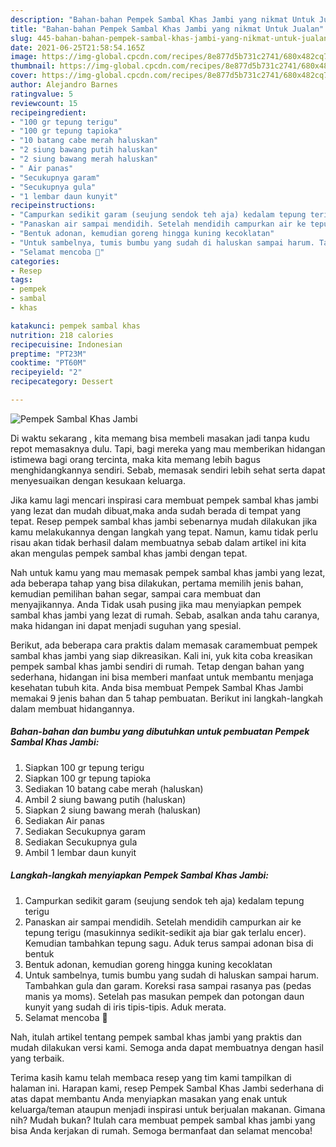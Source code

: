 ```yaml
---
description: "Bahan-bahan Pempek Sambal Khas Jambi yang nikmat Untuk Jualan"
title: "Bahan-bahan Pempek Sambal Khas Jambi yang nikmat Untuk Jualan"
slug: 445-bahan-bahan-pempek-sambal-khas-jambi-yang-nikmat-untuk-jualan
date: 2021-06-25T21:58:54.165Z
image: https://img-global.cpcdn.com/recipes/8e877d5b731c2741/680x482cq70/pempek-sambal-khas-jambi-foto-resep-utama.jpg
thumbnail: https://img-global.cpcdn.com/recipes/8e877d5b731c2741/680x482cq70/pempek-sambal-khas-jambi-foto-resep-utama.jpg
cover: https://img-global.cpcdn.com/recipes/8e877d5b731c2741/680x482cq70/pempek-sambal-khas-jambi-foto-resep-utama.jpg
author: Alejandro Barnes
ratingvalue: 5
reviewcount: 15
recipeingredient:
- "100 gr tepung terigu"
- "100 gr tepung tapioka"
- "10 batang cabe merah haluskan"
- "2 siung bawang putih haluskan"
- "2 siung bawang merah haluskan"
- " Air panas"
- "Secukupnya garam"
- "Secukupnya gula"
- "1 lembar daun kunyit"
recipeinstructions:
- "Campurkan sedikit garam (seujung sendok teh aja) kedalam tepung terigu"
- "Panaskan air sampai mendidih. Setelah mendidih campurkan air ke tepung terigu (masukinnya sedikit-sedikit aja biar gak terlalu encer). Kemudian tambahkan tepung sagu. Aduk terus sampai adonan bisa di bentuk"
- "Bentuk adonan, kemudian goreng hingga kuning kecoklatan"
- "Untuk sambelnya, tumis bumbu yang sudah di haluskan sampai harum. Tambahkan gula dan garam. Koreksi rasa sampai rasanya pas (pedas manis ya moms). Setelah pas masukan pempek dan potongan daun kunyit yang sudah di iris tipis-tipis. Aduk merata."
- "Selamat mencoba 🐻"
categories:
- Resep
tags:
- pempek
- sambal
- khas

katakunci: pempek sambal khas 
nutrition: 218 calories
recipecuisine: Indonesian
preptime: "PT23M"
cooktime: "PT60M"
recipeyield: "2"
recipecategory: Dessert

---
```



![Pempek Sambal Khas Jambi](https://img-global.cpcdn.com/recipes/8e877d5b731c2741/680x482cq70/pempek-sambal-khas-jambi-foto-resep-utama.jpg)

Di waktu  sekarang , kita memang bisa membeli masakan jadi tanpa kudu repot memasaknya dulu. Tapi, bagi mereka yang mau memberikan hidangan istimewa bagi orang tercinta, maka kita memang lebih bagus menghidangkannya sendiri. Sebab, memasak sendiri lebih sehat serta dapat menyesuaikan dengan kesukaan keluarga.

Jika kamu lagi mencari inspirasi cara membuat pempek sambal khas jambi yang lezat dan mudah dibuat,maka anda sudah berada di tempat yang tepat. Resep pempek sambal khas jambi  sebenarnya mudah dilakukan jika kamu melakukannya dengan langkah yang tepat. Namun, kamu tidak perlu risau akan tidak berhasil dalam membuatnya 
sebab dalam artikel ini kita akan mengulas pempek sambal khas jambi dengan tepat.  



Nah untuk kamu yang mau memasak pempek sambal khas jambi yang lezat, ada beberapa tahap yang bisa dilakukan, pertama memilih jenis bahan, kemudian pemilihan bahan segar, sampai cara membuat dan menyajikannya. Anda Tidak usah pusing jika mau menyiapkan pempek sambal khas jambi yang lezat di rumah. Sebab, asalkan anda  tahu caranya, maka hidangan ini dapat menjadi suguhan yang spesial.

Berikut, ada beberapa cara praktis  dalam memasak caramembuat pempek sambal khas jambi yang siap dikreasikan. Kali ini, yuk kita coba kreasikan pempek sambal khas jambi sendiri di rumah. Tetap dengan bahan yang sederhana, hidangan ini bisa memberi manfaat untuk membantu menjaga kesehatan tubuh kita. Anda bisa membuat Pempek Sambal Khas Jambi memakai 9 jenis bahan dan 5 tahap pembuatan. Berikut ini langkah-langkah dalam membuat hidangannya.

<!--inarticleads1-->

##### Bahan-bahan dan bumbu yang dibutuhkan untuk pembuatan Pempek Sambal Khas Jambi:

1. Siapkan 100 gr tepung terigu
1. Siapkan 100 gr tepung tapioka
1. Sediakan 10 batang cabe merah (haluskan)
1. Ambil 2 siung bawang putih (haluskan)
1. Siapkan 2 siung bawang merah (haluskan)
1. Sediakan  Air panas
1. Sediakan Secukupnya garam
1. Sediakan Secukupnya gula
1. Ambil 1 lembar daun kunyit




<!--inarticleads2-->

##### Langkah-langkah menyiapkan Pempek Sambal Khas Jambi:

1. Campurkan sedikit garam (seujung sendok teh aja) kedalam tepung terigu
1. Panaskan air sampai mendidih. Setelah mendidih campurkan air ke tepung terigu (masukinnya sedikit-sedikit aja biar gak terlalu encer). Kemudian tambahkan tepung sagu. Aduk terus sampai adonan bisa di bentuk
1. Bentuk adonan, kemudian goreng hingga kuning kecoklatan
1. Untuk sambelnya, tumis bumbu yang sudah di haluskan sampai harum. Tambahkan gula dan garam. Koreksi rasa sampai rasanya pas (pedas manis ya moms). Setelah pas masukan pempek dan potongan daun kunyit yang sudah di iris tipis-tipis. Aduk merata.
1. Selamat mencoba 🐻




Nah, itulah artikel tentang  pempek sambal khas jambi  yang praktis dan mudah dilakukan versi kami. Semoga anda dapat membuatnya dengan hasil yang terbaik. 

Terima kasih kamu telah membaca resep yang tim kami tampilkan di halaman ini. Harapan kami, resep  Pempek Sambal Khas Jambi sederhana di atas dapat membantu Anda menyiapkan masakan yang enak untuk keluarga/teman ataupun menjadi inspirasi untuk berjualan makanan. Gimana nih? Mudah bukan? Itulah cara membuat pempek sambal khas jambi yang bisa Anda kerjakan di rumah. Semoga bermanfaat dan selamat mencoba!


